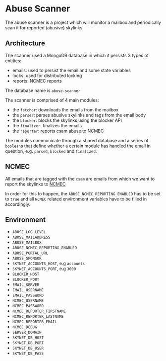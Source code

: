 # Abuse Scanner

The abuse scanner is a project which will monitor a mailbox and periodically
scan it for reported (abusive) skylinks.

## Architecture

The scanner used a MongoDB database in which it persists 3 types of entities:
- emails: used to persist the email and some state variables
- locks: used for distributed locking
- reports: NCMEC reports

The database name is `abuse-scanner`
  
The scanner is comprised of 4 main modules:
- the `fetcher`: downloads the emails from the mailbox
- the `parser`: parses abusive skylinks and tags from the email body
- the `blocker`: blocks the skylinks using the blocker API
- the `finalizer`: finalizes the emails
- the `reporter`: reports csam abuse to NCMEC

The modules communicate through a shared database and a series of `boolean`s
that define whether a certain module has handled the email in question, e.g.
`parsed`, `blocked` and `finalized`.

## NCMEC

All emails that are tagged with the `csam` are emails from which we want to
report the skylinks to [NCMEC](https://report.cybertip.org/ispws/documentation/)

In order for this to happen, the `ABUSE_NCMEC_REPORTING_ENABLED` has to be set
to `true` and all `NCMEC` related environment variables have to be filled in
accordingly.

## Environment

- `ABUSE_LOG_LEVEL`
- `ABUSE_MAILADDRESS`
- `ABUSE_MAILBOX`
- `ABUSE_NCMEC_REPORTING_ENABLED`
- `ABUSE_PORTAL_URL`
- `ABUSE_SPONSOR`
- `SKYNET_ACCOUNTS_HOST`, e.g `accounts`
- `SKYNET_ACCOUNTS_PORT`, e.g `3000`
- `BLOCKER_HOST`
- `BLOCKER_PORT`
- `EMAIL_SERVER`
- `EMAIL_USERNAME`
- `EMAIL_PASSWORD`
- `NCMEC_USERNAME`
- `NCMEC_PASSWORD`
- `NCMEC_REPORTER_FIRSTNAME`
- `NCMEC_REPORTER_LASTNAME`
- `NCMEC_REPORTER_EMAIL`
- `NCMEC_DEBUG`
- `SERVER_DOMAIN`
- `SKYNET_DB_HOST`
- `SKYNET_DB_PORT`
- `SKYNET_DB_USER`
- `SKYNET_DB_PASS`

